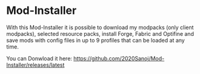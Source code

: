 # Mod-Installer
With this Mod-Installer it is possible to download my modpacks (only client modpacks), selected resource packs, install Forge, Fabric and Optifine and save mods with config files in up to 9 profiles that can be loaded at any time.

You can Donwload it here: https://github.com/2020Sanoj/Mod-Installer/releases/latest
